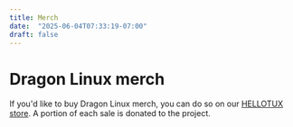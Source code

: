 ```yaml
---
title: Merch
date:  "2025-06-04T07:33:19-07:00"
draft: false
---
```


# Dragon Linux merch

If you'd like to buy Dragon Linux merch, you can do so on our [HELLOTUX store](https://www.hellotux.com/asahi). A portion of each sale is donated to the project.
